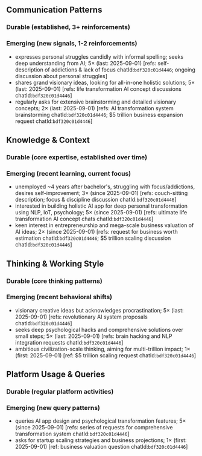 ## Communication Patterns
### Durable (established, 3+ reinforcements)

### Emerging (new signals, 1-2 reinforcements)
- expresses personal struggles candidly with informal spelling; seeks deep understanding from AI; 5× (last: 2025-09-01) [refs: self-description of addictions & lack of focus chatId:`bdf320c01d4446`; ongoing discussion about personal struggles]
- shares grand visionary ideas, looking for all-in-one holistic solutions; 5× (last: 2025-09-01) [refs: life transformation AI concept discussions chatId:`bdf320c01d4446`]
- regularly asks for extensive brainstorming and detailed visionary concepts; 2× (last: 2025-09-01) [refs: AI transformation system brainstorming chatId:`bdf320c01d4446`; $5 trillion business expansion request chatId:`bdf320c01d4446`]

## Knowledge & Context
### Durable (core expertise, established over time)

### Emerging (recent learning, current focus)
- unemployed ~4 years after bachelor's, struggling with focus/addictions, desires self-improvement; 3× (since 2025-09-01) [refs: couch-sitting description; focus & discipline discussion chatId:`bdf320c01d4446`]
- interested in building holistic AI app for deep personal transformation using NLP, IoT, psychology; 5× (since 2025-09-01) [refs: ultimate life transformation AI concept chats chatId:`bdf320c01d4446`]
- keen interest in entrepreneurship and mega-scale business valuation of AI ideas; 2× (since 2025-09-01) [refs: request for business worth estimation chatId:`bdf320c01d4446`; $5 trillion scaling discussion chatId:`bdf320c01d4446`]

## Thinking & Working Style
### Durable (core thinking patterns)

### Emerging (recent behavioral shifts)
- visionary creative ideas but acknowledges procrastination; 5× (last: 2025-09-01) [refs: revolutionary AI system proposals chatId:`bdf320c01d4446`]
- seeks deep psychological hacks and comprehensive solutions over small steps; 5× (last: 2025-09-01) [refs: brain hacking and NLP integration requests chatId:`bdf320c01d4446`]
- ambitious civilization-scale thinking, aiming for multi-trillion impact; 1× (first: 2025-09-01) [ref: $5 trillion scaling request chatId:`bdf320c01d4446`]

## Platform Usage & Queries
### Durable (regular platform activities)

### Emerging (new query patterns)
- queries AI app design and psychological transformation features; 5× (since 2025-09-01) [refs: series of requests for comprehensive transformation system chatId:`bdf320c01d4446`]
- asks for startup scaling strategies and business projections; 1× (first: 2025-09-01) [ref: business valuation question chatId:`bdf320c01d4446`]
